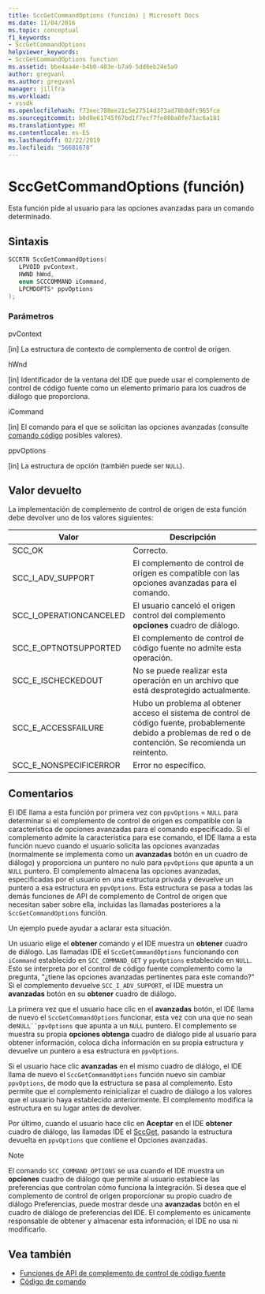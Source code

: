 ```yaml
---
title: SccGetCommandOptions (función) | Microsoft Docs
ms.date: 11/04/2016
ms.topic: conceptual
f1_keywords:
- SccGetCommandOptions
helpviewer_keywords:
- SccGetCommandOptions function
ms.assetid: bbe4aa4e-b4b0-403e-b7a0-5dd6eb24e5a9
author: gregvanl
ms.author: gregvanl
manager: jillfra
ms.workload:
- vssdk
ms.openlocfilehash: f73eec788ee21c5e27514d373ad78b8dfc965fce
ms.sourcegitcommit: b0d8e61745f67bd1f7ecf7fe080a0fe73ac6a181
ms.translationtype: MT
ms.contentlocale: es-ES
ms.lasthandoff: 02/22/2019
ms.locfileid: "56681678"
---
```

# <a name="sccgetcommandoptions-function"></a>SccGetCommandOptions (función)
Esta función pide al usuario para las opciones avanzadas para un comando determinado.

## <a name="syntax"></a>Sintaxis

```cpp
SCCRTN SccGetCommandOptions(
   LPVOID pvContext,
   HWND hWnd,
   enum SCCCOMMAND iCommand,
   LPCMDOPTS* ppvOptions
);
```

### <a name="parameters"></a>Parámetros
 pvContext

[in] La estructura de contexto de complemento de control de origen.

 hWnd

[in] Identificador de la ventana del IDE que puede usar el complemento de control de código fuente como un elemento primario para los cuadros de diálogo que proporciona.

 iCommand

[in] El comando para el que se solicitan las opciones avanzadas (consulte [comando código](../extensibility/command-code-enumerator.md) posibles valores).

 ppvOptions

[in] La estructura de opción (también puede ser `NULL`).

## <a name="return-value"></a>Valor devuelto
 La implementación de complemento de control de origen de esta función debe devolver uno de los valores siguientes:

|Valor|Descripción|
|-----------|-----------------|
|SCC_OK|Correcto.|
|SCC_I_ADV_SUPPORT|El complemento de control de origen es compatible con las opciones avanzadas para el comando.|
|SCC_I_OPERATIONCANCELED|El usuario canceló el origen control del complemento **opciones** cuadro de diálogo.|
|SCC_E_OPTNOTSUPPORTED|El complemento de control de código fuente no admite esta operación.|
|SCC_E_ISCHECKEDOUT|No se puede realizar esta operación en un archivo que está desprotegido actualmente.|
|SCC_E_ACCESSFAILURE|Hubo un problema al obtener acceso el sistema de control de código fuente, probablemente debido a problemas de red o de contención. Se recomienda un reintento.|
|SCC_E_NONSPECIFICERROR|Error no específico.|

## <a name="remarks"></a>Comentarios
 El IDE llama a esta función por primera vez con `ppvOptions` = `NULL` para determinar si el complemento de control de origen es compatible con la característica de opciones avanzadas para el comando especificado. Si el complemento admite la característica para ese comando, el IDE llama a esta función nuevo cuando el usuario solicita las opciones avanzadas (normalmente se implementa como un **avanzadas** botón en un cuadro de diálogo) y proporciona un puntero no nulo para `ppvOptions` que apunta a un `NULL` puntero. El complemento almacena las opciones avanzadas, especificadas por el usuario en una estructura privada y devuelve un puntero a esa estructura en `ppvOptions`. Esta estructura se pasa a todas las demás funciones de API de complemento de Control de origen que necesitan saber sobre ella, incluidas las llamadas posteriores a la `SccGetCommandOptions` función.

 Un ejemplo puede ayudar a aclarar esta situación.

 Un usuario elige el **obtener** comando y el IDE muestra un **obtener** cuadro de diálogo. Las llamadas IDE el `SccGetCommandOptions` funcionando con `iCommand` establecido en `SCC_COMMAND_GET` y `ppvOptions` establecido en `NULL`. Esto se interpreta por el control de código fuente complemento como la pregunta, "¿tiene las opciones avanzadas pertinentes para este comando?" Si el complemento devuelve `SCC_I_ADV_SUPPORT`, el IDE muestra un **avanzadas** botón en su **obtener** cuadro de diálogo.

 La primera vez que el usuario hace clic en el **avanzadas** botón, el IDE llama de nuevo el `SccGetCommandOptions` funcionar, esta vez con una que no sean de`NULL``ppvOptions` que apunta a un `NULL` puntero. El complemento se muestra su propia **opciones obtenga** cuadro de diálogo pide al usuario para obtener información, coloca dicha información en su propia estructura y devuelve un puntero a esa estructura en `ppvOptions`.

 Si el usuario hace clic **avanzadas** en el mismo cuadro de diálogo, el IDE llama de nuevo el `SccGetCommandOptions` función nuevo sin cambiar `ppvOptions`, de modo que la estructura se pasa al complemento. Esto permite que el complemento reinicializar el cuadro de diálogo a los valores que el usuario haya establecido anteriormente. El complemento modifica la estructura en su lugar antes de devolver.

 Por último, cuando el usuario hace clic en **Aceptar** en el IDE **obtener** cuadro de diálogo, las llamadas IDE el [SccGet](../extensibility/sccget-function.md), pasando la estructura devuelta en `ppvOptions` que contiene el Opciones avanzadas.

> [!NOTE]
>  El comando `SCC_COMMAND_OPTIONS` se usa cuando el IDE muestra un **opciones** cuadro de diálogo que permite al usuario establece las preferencias que controlan cómo funciona la integración. Si desea que el complemento de control de origen proporcionar su propio cuadro de diálogo Preferencias, puede mostrar desde una **avanzadas** botón en el cuadro de diálogo de preferencias del IDE. El complemento es únicamente responsable de obtener y almacenar esta información; el IDE no usa ni modificarlo.

## <a name="see-also"></a>Vea también
- [Funciones de API de complemento de control de código fuente](../extensibility/source-control-plug-in-api-functions.md)
- [Código de comando](../extensibility/command-code-enumerator.md)